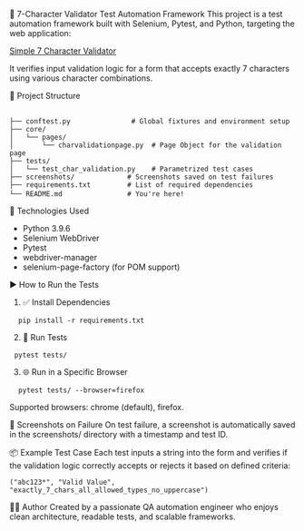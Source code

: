 🧪 7-Character Validator Test Automation Framework
This project is a test automation framework built with Selenium, Pytest, and Python, targeting the web application:

[Simple 7 Character Validator](https://testpages.eviltester.com/styled/apps/7charval/simple7charvalidation.html)

It verifies input validation logic for a form that accepts exactly 7 characters using various character combinations.

📁 Project Structure
<pre> <code>
├── conftest.py               # Global fixtures and environment setup
├── core/
│   └── pages/
│       └── charvalidationpage.py  # Page Object for the validation page
├── tests/
│   └── test_char_validation.py    # Parametrized test cases
├── screenshots/             # Screenshots saved on test failures
├── requirements.txt         # List of required dependencies
└── README.md                # You're here!</code> </pre>

🧰 Technologies Used
 - Python 3.9.6
 - Selenium WebDriver
 - Pytest
 - webdriver-manager
 - selenium-page-factory (for POM support)

▶️ How to Run the Tests
1. ✅ Install Dependencies

<pre> <code> pip install -r requirements.txt </code></pre>

2. 🧪 Run Tests

<pre> <code>pytest tests/</code></pre>

3. 🌐 Run in a Specific Browser

<pre> <code> pytest tests/ --browser=firefox </code></pre>

Supported browsers: chrome (default), firefox.

📸 Screenshots on Failure
On test failure, a screenshot is automatically saved in the screenshots/ directory with a timestamp and test ID.

📦 Example Test Case
Each test inputs a string into the form and verifies if the validation logic correctly accepts or rejects it based on defined criteria:

 <code><pre>("abc123*", "Valid Value", "exactly_7_chars_all_allowed_types_no_uppercase") </code></pre>

🙋‍♀️ Author
Created by a passionate QA automation engineer who enjoys clean architecture, readable tests, and scalable frameworks.

